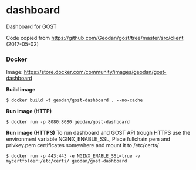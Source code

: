 # dashboard

Dashboard for GOST

Code copied from https://github.com/Geodan/gost/tree/master/src/client (2017-05-02)

### Docker

Image: https://store.docker.com/community/images/geodan/gost-dashboard

**Build image**

```
$ docker build -t geodan/gost-dashboard . --no-cache
```

**Run image (HTTP)**

```
$ docker run -p 8080:8080 geodan/gost-dashboard
```

**Run image (HTTPS)**
To run dashboard and GOST API trough HTTPS use the environment variable NGINX_ENABLE_SSL, Place fullchain.pem and privkey.pem certificates somewhere and mount it to /etc/certs/

```
$ docker run -p 443:443 -e NGINX_ENABLE_SSL=true -v mycertfolder:/etc/certs/ geodan/gost-dashboard
```

